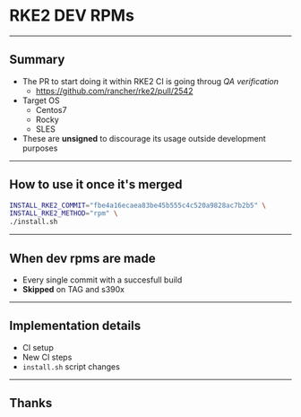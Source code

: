 # RKE2 DEV RPMs

---

## Summary

- The PR to start doing it within RKE2 CI is going throug *QA verification*
  - <https://github.com/rancher/rke2/pull/2542>
- Target OS
  - Centos7
  - Rocky
  - SLES
- These are **unsigned** to discourage its usage outside development purposes

---

## How to use it once it's merged

```sh
INSTALL_RKE2_COMMIT="fbe4a16ecaea83be45b555c4c520a9828ac7b2b5" \
INSTALL_RKE2_METHOD="rpm" \
./install.sh
```

---

## When dev rpms are made

- Every single commit with a succesfull build
- **Skipped** on TAG and s390x

---

## Implementation details

- CI setup
- New CI steps
- `install.sh` script changes
  
---

## Thanks
